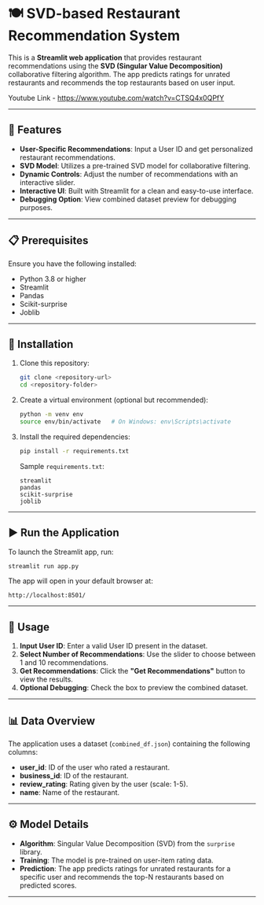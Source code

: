 # 🍽️ SVD-based Restaurant Recommendation System

This is a **Streamlit web application** that provides restaurant recommendations using the **SVD (Singular Value Decomposition)** collaborative filtering algorithm. The app predicts ratings for unrated restaurants and recommends the top restaurants based on user input.

Youtube Link - https://www.youtube.com/watch?v=CTSQ4x0QPfY

---

## 🚀 Features
- **User-Specific Recommendations**: Input a User ID and get personalized restaurant recommendations.
- **SVD Model**: Utilizes a pre-trained SVD model for collaborative filtering.
- **Dynamic Controls**: Adjust the number of recommendations with an interactive slider.
- **Interactive UI**: Built with Streamlit for a clean and easy-to-use interface.
- **Debugging Option**: View combined dataset preview for debugging purposes.

---

## 📋 Prerequisites
Ensure you have the following installed:

- Python 3.8 or higher
- Streamlit
- Pandas
- Scikit-surprise
- Joblib

---

## 🔧 Installation
1. Clone this repository:
   ```bash
   git clone <repository-url>
   cd <repository-folder>
   ```

2. Create a virtual environment (optional but recommended):
   ```bash
   python -m venv env
   source env/bin/activate   # On Windows: env\Scripts\activate
   ```

3. Install the required dependencies:
   ```bash
   pip install -r requirements.txt
   ```

   Sample `requirements.txt`:
   ```
   streamlit
   pandas
   scikit-surprise
   joblib
   ```

---

## ▶️ Run the Application
To launch the Streamlit app, run:
```bash
streamlit run app.py
```

The app will open in your default browser at:
```
http://localhost:8501/
```

---

## 📝 Usage
1. **Input User ID**: Enter a valid User ID present in the dataset.
2. **Select Number of Recommendations**: Use the slider to choose between 1 and 10 recommendations.
3. **Get Recommendations**: Click the **"Get Recommendations"** button to view the results.
4. **Optional Debugging**: Check the box to preview the combined dataset.

---

## 📊 Data Overview
The application uses a dataset (`combined_df.json`) containing the following columns:
- **user_id**: ID of the user who rated a restaurant.
- **business_id**: ID of the restaurant.
- **review_rating**: Rating given by the user (scale: 1-5).
- **name**: Name of the restaurant.

---

## ⚙️ Model Details
- **Algorithm**: Singular Value Decomposition (SVD) from the `surprise` library.
- **Training**: The model is pre-trained on user-item rating data.
- **Prediction**: The app predicts ratings for unrated restaurants for a specific user and recommends the top-N restaurants based on predicted scores.

---

